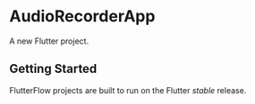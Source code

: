 # AudioRecorderApp

A new Flutter project.

## Getting Started

FlutterFlow projects are built to run on the Flutter _stable_ release.

